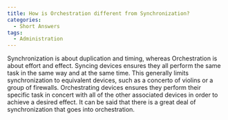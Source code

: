 ```yaml
---
title: How is Orchestration different from Synchronization?
categories:
  - Short Answers
tags:
  - Administration
---
```

Synchronization is about duplication and timing, whereas Orchestration is about effort and effect. Syncing devices ensures they all perform the same task in the same way and at the same time. This generally limits synchronization to equivalent devices, such as a concerto of violins or a group of firewalls. Orchestrating devices ensures they perform their specific task in concert with all of the other associated devices in order to achieve a desired effect. It can be said that there is a great deal of synchronization that goes into orchestration.
